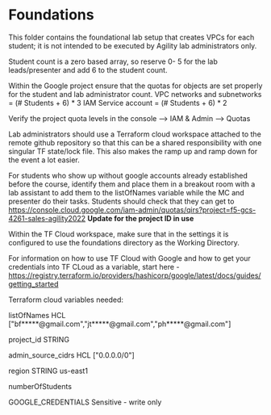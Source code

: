 # Foundations

This folder contains the foundational lab setup that creates VPCs for each student;
it is not intended to be executed by Agility lab administrators only.

Student count is a zero based array, so reserve 0- 5 for the lab leads/presenter and add 6 to the student count.

Within the Google project ensure that the quotas for objects are set properly for the student and lab administrator count.
VPC networks and subnetworks = (# Students + 6) * 3
IAM Service account = (# Students + 6) * 2

Verify the project quota levels in the console --> IAM & Admin --> Quotas

Lab administrators should use a Terraform cloud workspace attached to the remote github repository so that this can be a shared responsibility with one singular TF state/lock file.  This also makes the ramp up and ramp down for the event a lot easier.

For students who show up without google accounts already established before the course, identify them and place them in a breakout room with a lab assistant to add them to the listOfNames variable while the MC and presenter do their tasks.  Students should check that they can get to https://console.cloud.google.com/iam-admin/quotas/qirs?project=f5-gcs-4261-sales-agility2022 **Update for the project ID in use**

Within the TF Cloud workspace, make sure that in the settings it is configured to use the foundations directory as the Working Directory.

For information on how to use TF Cloud with Google and how to get your credentials into TF CLoud as a variable, start here - https://registry.terraform.io/providers/hashicorp/google/latest/docs/guides/getting_started 

Terraform cloud variables needed:

listOfNames HCL ["bf*****@gmail.com","jt*****@gmail.com","ph*****@gmail.com"]

project_id STRING 

admin_source_cidrs HCL ["0.0.0.0/0"]

region STRING us-east1

numberOfStudents 

GOOGLE_CREDENTIALS Sensitive - write only
